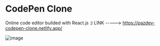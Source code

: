 # CodePen Clone
Online code editor builded with React.js :)
LINK -----> https://pazdev-codepen-clone.netlify.app/

![image](https://github.com/pazj/codePen-clone/assets/82159946/20d67198-27e4-4204-aaf3-2fc6ddbbfd75)
